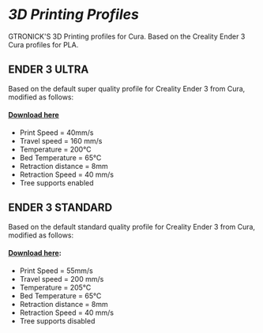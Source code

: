 # *3D Printing Profiles*
GTRONICK'S 3D Printing profiles for Cura. Based on the Creality Ender 3 Cura profiles for PLA. 

## ENDER 3 ULTRA
Based on the default super quality profile for Creality Ender 3 from Cura, modified as follows:
#### [Download here](https://github.com/GTRONICK/3DPP/releases/download/v1.0/ENDER3-ULTRA.curaprofile)

*  Print Speed = 40mm/s
*  Travel speed = 160 mm/s
*  Temperature = 200°C
*  Bed Temperature = 65°C
*  Retraction distance = 8mm
*  Retraction Speed = 40 mm/s
*  Tree supports enabled

## ENDER 3 STANDARD
Based on the default standard quality profile for Creality Ender 3 from Cura, modified as follows:
#### [Download here](https://github.com/GTRONICK/3DPP/releases/download/v1.0/ENDER3-STANDARD.curaprofile):

*  Print Speed = 55mm/s
*  Travel speed = 200 mm/s
*  Temperature = 205°C
*  Bed Temperature = 65°C
*  Retraction distance = 8mm
*  Retraction Speed = 40 mm/s
*  Tree supports disabled
